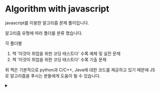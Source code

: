 # Algorithm with javascript

javascript를 이용한 알고리즘 문제 풀이입니다.

알고리즘 유형에 따라 폴더를 분류 했습니다.

각 폴더별
1. 책 '이것이 취업을 위한 코딩 테스트다' 수록 예제 및 실전 문제
2. 책 '이것이 취업을 위한 코딩 테스트다' 수록 기출 문제

위 책은 기본적으로 python과 C/C++, Java에 대한 코드를 제공하고 있기 때문에
JS로 알고리즘을 푸시는 분들에게 도움이 될 수 있습니다.

<details>
  <summary></summary>
  <div markdown="1">

  </div>
</details>